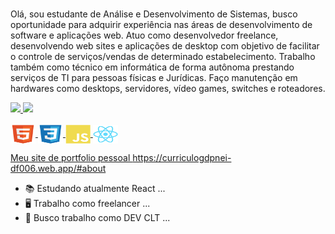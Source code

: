 ### 
Olá, sou estudante de Análise e Desenvolvimento de Sistemas, busco oportunidade para adquirir experiência nas áreas de desenvolvimento de software e aplicações web.
Atuo como desenvolvedor freelance, desenvolvendo web sites e aplicações de desktop com objetivo de facilitar o controle de serviços/vendas de determinado estabelecimento.
Trabalho também como técnico em informática de forma autônoma prestando serviços de TI para pessoas físicas e Jurídicas. Faço manutenção em hardwares como desktops, servidores, vídeo games, switches e roteadores.

<div>
  <a href="https://github.com/gdpnei2002">
  <img height="180em" src="https://github-readme-stats.vercel.app/api?username=gdpnei2002&show_icons=true&theme=dark&include_all_commits=true&count_private=true"/>
  <img height="180em" src="https://github-readme-stats.vercel.app/api/top-langs/?username=gdpnei2002&layout=compact&langs_count=7&theme=dark"/>
</div>
  <div style="display: inline_block"><br>
  <img align="center" alt="Rafa-HTML" height="30" width="40" src="https://raw.githubusercontent.com/devicons/devicon/master/icons/html5/html5-original.svg">
  <img align="center" alt="Rafa-CSS" height="30" width="40" src="https://raw.githubusercontent.com/devicons/devicon/master/icons/css3/css3-original.svg">
   <img align="center" alt="Rafa-Js" height="30" width="40" src="https://raw.githubusercontent.com/devicons/devicon/master/icons/javascript/javascript-plain.svg">
  <img align="center"  height="30" width="40" link rel="stylesheet" src="https://raw.githubusercontent.com/devicons/devicon/master/icons/react/react-original.svg">
 

Meu site de portfolio pessoal https://curriculogdpnei-df006.web.app/#about 
</div>

- 📚  Estudando atualmente React ...
- 🖥  Trabalho como freelancer ...
- 💼 Busco trabalho como DEV CLT ...

